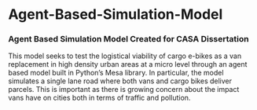 # Agent-Based-Simulation-Model
### Agent Based Simulation Model Created for CASA Dissertation 

This model seeks to test the logistical viability of cargo e-bikes as a van replacement in high density urban areas at a micro level through an agent based model built in Python’s Mesa library. In particular, the model simulates a single lane road where both vans and cargo bikes deliver parcels. This is important as there is growing concern about the impact vans have on cities both in terms of traffic and pollution.
